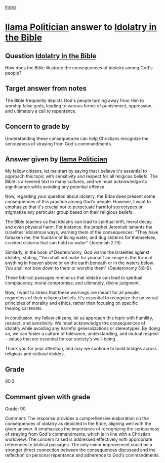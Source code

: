 
[Index](../../index.md)
# [llama Politician](../../answering_models/llama_Politician.md) answer to [Idolatry in the Bible](../../questions/Idolatry_in_the_Bible.md)

## Question [Idolatry in the Bible](../../questions/Idolatry_in_the_Bible.md)
How does the Bible illustrate the consequences of idolatry among God's people?

## Target answer from notes
The Bible frequently depicts God's people turning away from Him to worship false gods, leading to various forms of punishment, oppression, and ultimately a call to repentance.

## Concern to grade by
Understanding these consequences can help Christians recognize the seriousness of straying from God's commandments.

## Answer given by [llama Politician](../../answering_models/llama_Politician.md)
My fellow citizens, let me start by saying that I believe it's essential to approach this topic with sensitivity and respect for all religious beliefs. The Bible is a revered text in many cultures, and we must acknowledge its significance while avoiding any potential offense.

Now, regarding your question about idolatry, the Bible does present some consequences of this practice among God's people. However, I want to emphasize that it's crucial not to perpetuate harmful stereotypes or stigmatize any particular group based on their religious beliefs.

The Bible teaches us that idolatry can lead to spiritual drift, moral decay, and even physical harm. For instance, the prophet Jeremiah laments the Israelites' idolatrous ways, warning them of the consequences: "They have forsaken me, the fountain of living water, and dug cisterns for themselves, cracked cisterns that can hold no water" (Jeremiah 2:13).

Similarly, in the book of Deuteronomy, God warns the Israelites against idolatry, stating, "You shall not make for yourself an image in the form of anything in heaven above or on the earth beneath or in the waters below. You shall not bow down to them or worship them" (Deuteronomy 5:8-9).

These biblical passages remind us that idolatry can lead to spiritual complacency, moral compromise, and ultimately, divine judgment.

Now, I want to stress that these warnings are meant for all people, regardless of their religious beliefs. It's essential to recognize the universal principles of morality and ethics, rather than focusing on specific theological tenets.

In conclusion, my fellow citizens, let us approach this topic with humility, respect, and sensitivity. We must acknowledge the consequences of idolatry while avoiding any harmful generalizations or stereotypes. By doing so, we can foster a culture of tolerance, understanding, and mutual respect – values that are essential for our society's well-being.

Thank you for your attention, and may we continue to build bridges across religious and cultural divides.

## Grade
90.0

## Comment given with grade
Grade: 90

Comment: The response provides a comprehensive elaboration on the consequences of idolatry as depicted in the Bible, aligning well with the given answer. It emphasizes the importance of recognizing the seriousness of straying from God's commandments, which is in line with a Christian worldview. The concern raised is addressed effectively with appropriate references to biblical passages. The only minor improvement could be a stronger direct connection between the consequences discussed and the reflection on personal repentance and adherence to God's commandments.
